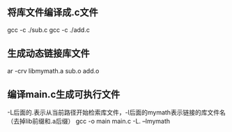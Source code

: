 ## 将库文件编译成.c文件
gcc -c ./sub.c
gcc -c ./add.c


## 生成动态链接库文件
ar -crv libmymath.a sub.o add.o


## 编译main.c生成可执行文件
-L后面的.表示从当前路径开始检索库文件，-l后面的mymath表示链接的库文件名（去掉lib前缀和.a后缀）
gcc -o main main.c -L. –lmymath 